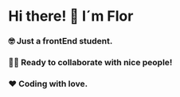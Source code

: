 # Hi there! 🥰 I´m Flor



### 🤓 Just a frontEnd student.

### 🤜🤛 Ready to collaborate with nice people!

### ❤ Coding with love.

